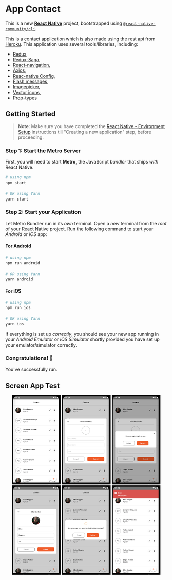 # App Contact

This is a new [**React Native**](https://reactnative.dev) project, bootstrapped using [`@react-native-community/cli`](https://github.com/react-native-community/cli).

This is a contact application which is also made using the rest api from [Heroku](https://www.heroku.com/contact).
This application uses several tools/libraries, including:

- [Redux](https://redux.js.org/introduction/getting-started),
- [Redux-Saga](https://redux-saga.js.org/docs/introduction/GettingStarted),
- [React-navigation](https://reactnavigation.org/docs/redux-integration),
- [Axios](https://axios-http.com/docs/intro),
- [Reac-native Config](https://www.npmjs.com/package/react-native-config),
- [Flash messages](https://www.npmjs.com/package/react-native-flash-message),
- [Imagepicker](https://github.com/react-native-image-picker),
- [Vector icons](https://oblador.github.io/react-native-vector-icons),
- [Prop-types](https://www.npmjs.com/package/prop-types)

## Getting Started

> **Note**: Make sure you have completed the [React Native - Environment Setup](https://reactnative.dev/docs/environment-setup) instructions till "Creating a new application" step, before proceeding.

### Step 1: Start the Metro Server

First, you will need to start **Metro**, the JavaScript _bundler_ that ships _with_ React Native.

```bash
# using npm
npm start

# OR using Yarn
yarn start
```

### Step 2: Start your Application

Let Metro Bundler run in its _own_ terminal. Open a _new_ terminal from the _root_ of your React Native project. Run the following command to start your _Android_ or _iOS_ app:

#### For Android

```bash
# using npm
npm run android

# OR using Yarn
yarn android
```

#### For iOS

```bash
# using npm
npm run ios

# OR using Yarn
yarn ios
```

If everything is set up _correctly_, you should see your new app running in your _Android Emulator_ or _iOS Simulator_ shortly provided you have set up your emulator/simulator correctly.

### Congratulations! :tada:

You've successfully run.

## Screen App Test

<p align="center">
    <img src="AppScreens/contact-list.png" width="30%"> 
    <img src="AppScreens/contact-add.png" width="30%"> 
    <img src="AppScreens/upload-img.png" width="30%" >
    <img src="AppScreens/contact-edit.png" width="30%" >
    <img src="AppScreens/toast-alert.png" width="30%" >
    <img src="AppScreens/submit-alert.png" width="30%" >
</p>
